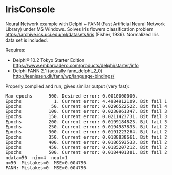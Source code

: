 # IrisConsole
Neural Network example with Delphi + FANN (Fast Artificial Neural Network Library) under MS Windows.
Solves Iris flowers classification problem https://archive.ics.uci.edu/ml/datasets/iris (Fisher, 1936).
Normalized Iris data set is included.

Requires:
* Delphi® 10.2 Tokyo Starter Edition https://www.embarcadero.com/products/delphi/starter/info
* Delphi FANN 2.1 (actually fann_delphi_2_0) http://leenissen.dk/fann/wp/language-bindings/

Properly compiled and run, gives similar output (very fast):
<pre>
Max epochs      500. Desired error: 0.0010000000.
Epochs            1. Current error: 4.4984912109. Bit fail 100.
Epochs           50. Current error: 0.0296522522. Bit fail 4.
Epochs          100. Current error: 0.0230961347. Bit fail 3.
Epochs          150. Current error: 0.0211423731. Bit fail 3.
Epochs          200. Current error: 0.0199184823. Bit fail 3.
Epochs          250. Current error: 0.0194987833. Bit fail 2.
Epochs          300. Current error: 0.0191223264. Bit fail 2.
Epochs          350. Current error: 0.0188838661. Bit fail 2.
Epochs          400. Current error: 0.0186593533. Bit fail 2.
Epochs          450. Current error: 0.0185207212. Bit fail 2.
Epochs          500. Current error: 0.0184401381. Bit fail 2.
ndata=50  nin=4  nout=1
n=50  Mistakes=0  MSE=0.004796
FANN: Mistakes=0  MSE=0.004796
</pre>
